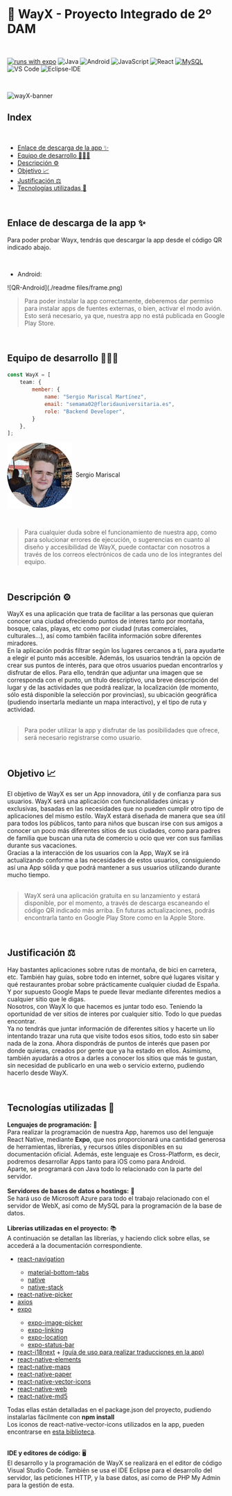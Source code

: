 # 🚵 WayX - Proyecto Integrado de 2º DAM

<br/>

[![runs with expo](https://img.shields.io/badge/Runs%20with%20Expo-000.svg?style=flat-square&logo=EXPO&labelColor=f3f3f3&logoColor=000)](https://expo.io/)
![Java](http://img.shields.io/badge/-Java-007396?style=flat-square&logo=java&logoColor=ffffff)
![Android](http://img.shields.io/badge/-Android-3DDC84?style=flat-square&logo=android&logoColor=ffffff)
![JavaScript](https://img.shields.io/badge/-JavaScript-%23F7DF1C?style=flat-square&logo=javascript&logoColor=000000&labelColor=%23F7DF1C&color=%23FFCE5A)
![React](https://img.shields.io/badge/-React-%23282C34?style=flat-square&logo=react)
[![MySQL](https://img.shields.io/badge/-MySQL-black?style=flat-square&logo=mysql&link=https://github.com/LuizCarlosAbbott/)](https://github.com/LuizCarlosAbbott/)
![VS Code](http://img.shields.io/badge/-VS%20Code-007ACC?style=flat-square&logo=visual-studio-code&logoColor=ffffff)
![Eclipse-IDE](http://img.shields.io/badge/-Eclipse-2C2255?style=flat-square&logo=eclipse&logoColor=ffffff)

<br/>

![wayX-banner](./docs/img/bannerWayX.png) 


## Index
<br/>
<!-- START doctoc generated TOC please keep comment here to allow auto update -->
<!-- DON'T EDIT THIS SECTION, INSTEAD RE-RUN doctoc TO UPDATE -->
<!-- **Table of Contents**  *generated with [DocToc](https://github.com/thlorenz/doctoc)* -->

- [Enlace de descarga de la app ✨](#enlace-de-descarga-de-la-app-)
- [Equipo de desarrollo 👨🏻‍💻](#equipo-de-desarrollo-%E2%80%8D)
- [Descripción ⚙️](#descripci%C3%B3n-)
- [Objetivo 📈](#objetivo-)
- [Justificación ⚖️](#justificaci%C3%B3n-)
- [Tecnologías utilizadas 📱](#tecnolog%C3%ADas-utilizadas-)

<!-- END doctoc generated TOC please keep comment here to allow auto update -->

<br/>

## Enlace de descarga de la app ✨


Para poder probar Wayx, tendrás que descargar la app desde el código QR indicado abajo.

<br/>

* Android:

![QR-Android](./readme files/frame.png)

> Para poder instalar la app correctamente, deberemos dar permiso para instalar apps de fuentes externas, o bien, activar el modo avión. Esto será necesario, ya que, nuestra app no está publicada en Google Play Store.


<br/>

## Equipo de desarrollo 👨🏻‍💻

```javascript
const WayX = [
    team: {
        member: {
            name: "Sergio Mariscal Martínez",
            email: "semama02@floridauniversitaria.es",
            role: "Backend Developer",
        }
    },
];
```

<!-- team photos -->

<div>
    <div><img src="./readme files/Sergio.png" width="150" height="150" align="center">&nbsp;&nbsp;Sergio Mariscal</img></div><br/>
</div>

<br/>

> Para cualquier duda sobre el funcionamiento de nuestra app, como para solucionar errores de ejecución, o sugerencias en cuanto al diseño y accesibilidad de WayX, puede contactar con nosotros a través de los correos electrónicos de cada uno de los integrantes del equipo.

<br/>


## Descripción ⚙️

WayX es una aplicación que trata de facilitar a las personas que quieran conocer una ciudad ofreciendo puntos de interes tanto por montaña, bosque, calas, playas, etc como por ciudad (rutas comerciales, culturales…), así como también facilita información sobre diferentes miradores.<br/> En la aplicación podrás filtrar según los lugares cercanos a ti, para ayudarte a elegir el punto más accesible.
Además, los usuarios tendrán la opción de crear sus puntos de interés, para que otros usuarios puedan encontrarlos y disfrutar de ellos. Para ello, tendrán que adjuntar una imagen que se corresponda con el punto, un título descriptivo, una breve descripción del lugar y de las actividades que podrá realizar, la localización (de momento, sólo está disponible la selección por provincias), su ubicación geográfica (pudiendo insertarla mediante un mapa interactivo), y el tipo de ruta y actividad.<br/><br/>

> Para poder utilizar la app y disfrutar de las posibilidades que ofrece, será necesario registrarse como usuario.

<br/>


## Objetivo 📈

El objetivo de WayX es ser un App innovadora, útil y de confianza para sus usuarios. WayX será una aplicación con funcionalidades únicas y exclusivas, basadas en las necesidades que no pueden cumplir otro tipo de aplicaciones del mismo estilo. WayX estará diseñada de manera que sea útil para todos los públicos, tanto para niños que buscan irse con sus amigos a conocer un poco más diferentes sitios de sus ciudades, como para padres de familia que buscan una ruta de comercio u ocio que ver con sus familias durante sus vacaciones.<br/> Gracias a la interacción de los usuarios con la App, WayX se irá actualizando conforme a las necesidades de estos usuarios, consiguiendo así una App sólida y que podrá mantener a sus usuarios utilizando durante mucho tiempo.<br/><br/>

> WayX será una aplicación gratuita en su lanzamiento y estará disponible, por el momento, a través de descarga escaneando el código QR indicado más arriba. En futuras actualizaciones, podrás encontrarla tanto en Google Play Store como en la Apple Store.

<br/>


## Justificación ⚖️

Hay bastantes aplicaciones sobre rutas de montaña, de bici en carretera, etc. También hay guías, sobre todo en internet, sobre qué lugares visitar y qué restaurantes probar sobre prácticamente cualquier ciudad de España. Y por supuesto Google Maps te puede llevar mediante diferentes medios a cualquier sitio que le digas.<br/>Nosotros, con WayX lo que hacemos es juntar todo eso. Teniendo la oportunidad de ver sitios de interes por cualquier sitio. Todo lo que puedas encontrar.<br/>Ya no tendrás que juntar información de diferentes sitios y hacerte un lío intentando trazar una ruta que visite todos esos sitios, todo esto sin saber nada de la zona. Ahora dispondrás de puntos de interés que pasen por donde quieras, creados por gente que ya ha estado en ellos. Asimismo, también ayudarás a otros a darles a conocer los sitios que más te gustan, sin necesidad de publicarlo en una web o servicio externo, pudiendo hacerlo desde WayX.

<br/>


## Tecnologías utilizadas 📱

<strong>Lenguajes de programación:</strong> 👾<br/>
    Para realizar la programación de nuestra App, haremos uso del lenguaje
    React Native, mediante <strong>Expo</strong>, que nos proporcionará una cantidad generosa de
    herramientas, librerías, y recursos útiles disponibles en su documentación
    oficial.
    Además, este lenguaje es Cross-Platform, es decir, podremos desarrollar
    Apps tanto para iOS como para Android.<br/>
    Aparte, se programará con Java todo lo relacionado con la parte del servidor.<br/>
<br/><strong>Servidores de bases de datos o hostings:</strong> 💾<br/>
    Se hará uso de Microsoft Azure para todo el trabajo
    relacionado con el servidor de WebX, así como de MySQL para la programación de la base de datos.<br/>
<br/><strong>Librerías utilizadas en el proyecto:</strong> 📚<br/>
    A continuación se detallan las librerías, y haciendo click sobre ellas, se accederá a la documentación correspondiente.<br/>
    <ul>
        <li><a href="https://reactnavigation.org/">react-navigation</a></li>
        <ul>
            <li><a href="https://reactnavigation.org/docs/material-bottom-tab-navigator/">material-bottom-tabs</a></li>
            <li><a href="https://reactnavigation.org/docs/getting-started">native</a></li>
            <li><a href="https://reactnavigation.org/docs/native-stack-navigator/">native-stack</a></li>
        </ul>
        <li><a href="https://github.com/react-native-picker/picker">react-native-picker</a></li>
        <li><a href="https://axios-http.com/docs/intro">axios</a></li>
        <li><a href="https://docs.expo.dev/get-started/installation/">expo</a></li>
        <ul>
            <li><a href="https://docs.expo.dev/versions/latest/sdk/imagepicker/">expo-image-picker</a></li>
            <li><a href="https://docs.expo.dev/guides/linking/">expo-linking</a></li>
            <li><a href="https://docs.expo.dev/versions/v44.0.0/sdk/location/">expo-location</a></li>
            <li><a href="https://docs.expo.dev/versions/latest/sdk/status-bar/">expo-status-bar</a></li>
        </ul>
        <li><a href="https://react.i18next.com/getting-started">react-i18next</a> + <a href="https://es.acervolima.com/compatibilidad-con-varios-idiomas-en-react-native/">(guía de uso para realizar traducciones en la app)</a></li>
        <li><a href="https://reactnativeelements.com/">react-native-elements</a></li>
        <li><a href="https://docs.expo.dev/versions/latest/sdk/map-view/">react-native-maps</a></li>
        <li><a href="https://callstack.github.io/react-native-paper/">react-native-paper</a></li>
        <li><a href="https://callstack.github.io/react-native-paper/icons.html">react-native-vector-icons </a></li>
        <li><a href="https://necolas.github.io/react-native-web/">react-native-web</a></li>
        <li><a href="https://www.npmjs.com/package/react-native-md5">react-native-md5</a></li>
    </ul>
    Todas ellas están detalladas en el package.json del proyecto, pudiendo instalarlas fácilmente con <strong>npm install</strong><br/>
    Los iconos de react-native-vector-icons utilizados en la app, pueden encontrarse en <a href="https://materialdesignicons.com/">esta biblioteca</a>.
        
<br/><strong>IDE y editores de código:</strong> 🖥️<br/>
    El desarrollo y la programación de WayX se realizará en el editor de
    código Visual Studio Code.
    También se usa el IDE Eclipse para el desarrollo del servidor, las peticiones HTTP, y la base datos, así como de PHP My Admin para la gestión de esta.<br/>

